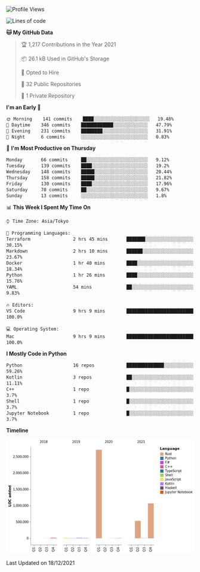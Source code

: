 <!--START_SECTION:waka-->
![Profile Views](http://img.shields.io/badge/Profile%20Views-0-blue)

![Lines of code](https://img.shields.io/badge/From%20Hello%20World%20I%27ve%20Written-4%20Million%20lines%20of%20code-blue)

**🐱 My GitHub Data** 

> 🏆 1,217 Contributions in the Year 2021
 > 
> 📦 26.1 kB Used in GitHub's Storage 
 > 
> 💼 Opted to Hire
 > 
> 📜 32 Public Repositories 
 > 
> 🔑 1 Private Repository 
 > 
**I'm an Early 🐤** 

```text
🌞 Morning    141 commits    ████░░░░░░░░░░░░░░░░░░░░░   19.48% 
🌆 Daytime    346 commits    ████████████░░░░░░░░░░░░░   47.79% 
🌃 Evening    231 commits    ████████░░░░░░░░░░░░░░░░░   31.91% 
🌙 Night      6 commits      ░░░░░░░░░░░░░░░░░░░░░░░░░   0.83%

```
📅 **I'm Most Productive on Thursday** 

```text
Monday       66 commits     ██░░░░░░░░░░░░░░░░░░░░░░░   9.12% 
Tuesday      139 commits    ████░░░░░░░░░░░░░░░░░░░░░   19.2% 
Wednesday    148 commits    █████░░░░░░░░░░░░░░░░░░░░   20.44% 
Thursday     158 commits    █████░░░░░░░░░░░░░░░░░░░░   21.82% 
Friday       130 commits    ████░░░░░░░░░░░░░░░░░░░░░   17.96% 
Saturday     70 commits     ██░░░░░░░░░░░░░░░░░░░░░░░   9.67% 
Sunday       13 commits     ░░░░░░░░░░░░░░░░░░░░░░░░░   1.8%

```


📊 **This Week I Spent My Time On** 

```text
⌚︎ Time Zone: Asia/Tokyo

💬 Programming Languages: 
Terraform                2 hrs 45 mins       ███████░░░░░░░░░░░░░░░░░░   30.15% 
Markdown                 2 hrs 10 mins       ██████░░░░░░░░░░░░░░░░░░░   23.67% 
Docker                   1 hr 40 mins        ████░░░░░░░░░░░░░░░░░░░░░   18.34% 
Python                   1 hr 26 mins        ████░░░░░░░░░░░░░░░░░░░░░   15.76% 
YAML                     54 mins             ██░░░░░░░░░░░░░░░░░░░░░░░   9.83%

🔥 Editors: 
VS Code                  9 hrs 9 mins        █████████████████████████   100.0%

💻 Operating System: 
Mac                      9 hrs 9 mins        █████████████████████████   100.0%

```

**I Mostly Code in Python** 

```text
Python                   16 repos            ██████████████░░░░░░░░░░░   59.26% 
Kotlin                   3 repos             ██░░░░░░░░░░░░░░░░░░░░░░░   11.11% 
C++                      1 repo              █░░░░░░░░░░░░░░░░░░░░░░░░   3.7% 
Shell                    1 repo              █░░░░░░░░░░░░░░░░░░░░░░░░   3.7% 
Jupyter Notebook         1 repo              █░░░░░░░░░░░░░░░░░░░░░░░░   3.7%

```


**Timeline**

![Chart not found](https://raw.githubusercontent.com/kitagawa-hr/kitagawa-hr/main/charts/bar_graph.png) 


 Last Updated on 18/12/2021
<!--END_SECTION:waka-->
